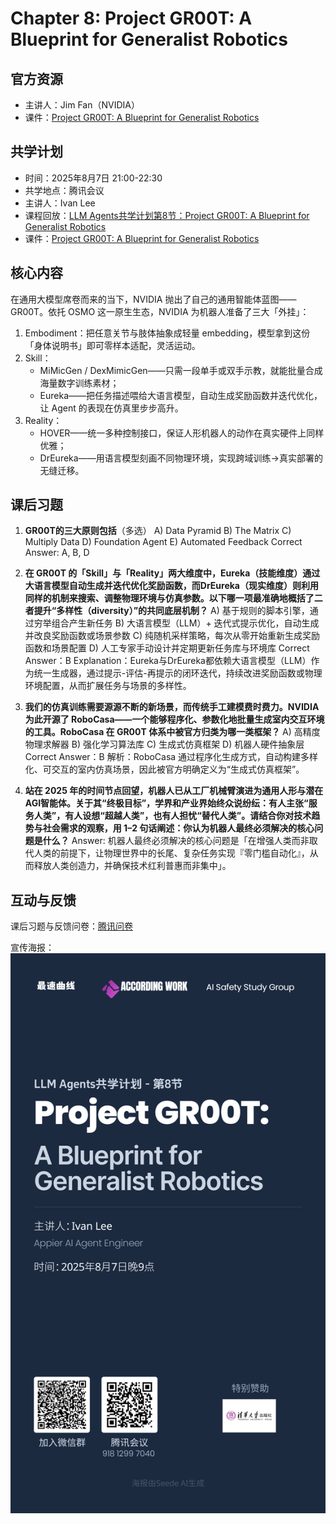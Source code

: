 # Chapter 8: Project GR00T: A Blueprint for Generalist Robotics

## 官方资源

- 主讲人：Jim Fan（NVIDIA）
- 课件：[Project GR00T: A Blueprint for Generalist Robotics](https://rdi.berkeley.edu/llm-agents/assets/jimfangr00t.pdf)

## 共学计划

- 时间：2025年8月7日 21:00-22:30
- 共学地点：腾讯会议
- 主讲人：Ivan Lee
- 课程回放：[LLM Agents共学计划第8节：Project GR00T: A Blueprint for Generalist Robotics](https://www.bilibili.com/video/BV1iWt1zrEo2)
- 课件：[Project GR00T: A Blueprint for Generalist Robotics](https://docs.google.com/presentation/d/1L1WDIwPtbFvhm6dtjkXOwITZGaV6yogdTLEt3TNy9LY/edit?usp=sharing)

## 核心内容

在通用大模型席卷而来的当下，NVIDIA 抛出了自己的通用智能体蓝图——GR00T。依托 OSMO 这一原生生态，NVIDIA 为机器人准备了三大「外挂」：
1. Embodiment：把任意关节与肢体抽象成轻量 embedding，模型拿到这份「身体说明书」即可零样本适配，灵活运动。
2. Skill：
    + MiMicGen / DexMimicGen——只需一段单手或双手示教，就能批量合成海量数字训练素材；
    + Eureka——把任务描述喂给大语言模型，自动生成奖励函数并迭代优化，让 Agent 的表现在仿真里步步高升。
3. Reality：
    + HOVER——统一多种控制接口，保证人形机器人的动作在真实硬件上同样优雅；
    + DrEureka——用语言模型刻画不同物理环境，实现跨域训练→真实部署的无缝迁移。

## 课后习题

1. **GR00T的三大原则包括**（多选）
A) Data Pyramid
B) The Matrix
C) Multiply Data
D) Foundation Agent
E) Automated Feedback
Correct Answer: A, B, D

2. **在 GR00T 的「Skill」与「Reality」两大维度中，Eureka（技能维度）通过大语言模型自动生成并迭代优化奖励函数，而DrEureka（现实维度）则利用同样的机制来搜索、调整物理环境与仿真参数。以下哪一项最准确地概括了二者提升“多样性（diversity）”的共同底层机制？**
A) 基于规则的脚本引擎，通过穷举组合产生新任务
B) 大语言模型（LLM）+ 迭代式提示优化，自动生成并改良奖励函数或场景参数
C) 纯随机采样策略，每次从零开始重新生成奖励函数和场景配置
D) 人工专家手动设计并定期更新任务库与环境库
Correct Answer：B
Explanation：Eureka与DrEureka都依赖大语言模型（LLM）作为统一生成器，通过提示-评估-再提示的闭环迭代，持续改进奖励函数或物理环境配置，从而扩展任务与场景的多样性。

3. **我们的仿真训练需要源源不断的新场景，而传统手工建模费时费力。NVIDIA 为此开源了 RoboCasa——一个能够程序化、参数化地批量生成室内交互环境的工具。RoboCasa 在 GR00T 体系中被官方归类为哪一类框架？**
A) 高精度物理求解器
B) 强化学习算法库
C) 生成式仿真框架
D) 机器人硬件抽象层
Correct Answer：B
解析：RoboCasa 通过程序化生成方式，自动构建多样化、可交互的室内仿真场景，因此被官方明确定义为“生成式仿真框架”。

4. **站在 2025 年的时间节点回望，机器人已从工厂机械臂演进为通用人形与潜在AGI智能体。关于其“终极目标”，学界和产业界始终众说纷纭：有人主张“服务人类”，有人设想“超越人类”，也有人担忧“替代人类”。请结合你对技术趋势与社会需求的观察，用 1–2 句话阐述：你认为机器人最终必须解决的核心问题是什么？**
Answer: 机器人最终必须解决的核心问题是「在增强人类而非取代人类的前提下，让物理世界中的长尾、复杂任务实现『零门槛自动化』，从而释放人类创造力，并确保技术红利普惠而非集中」。

## 互动与反馈

课后习题与反馈问卷：[腾讯问卷](https://docs.qq.com/form/page/DTWhKV3NEcm15YU9o)

宣传海报：![第8节预告](../assets/LLMAgents共学计划/第8节预告.png)